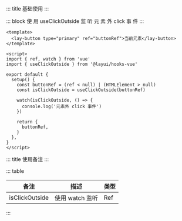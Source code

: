 ::: title 基础使用
:::

::: block 使 用 useClickOutside 监 听 元 素 外 click 事 件
:::

```vue
<template>
  <lay-button type="primary" ref="buttonRef">当前元素</lay-button>
</template>

<script>
import { ref, watch } from 'vue'
import { useClickOutside } from '@layui/hooks-vue'

export default {
  setup() {
    const buttonRef = (ref < null) | (HTMLElement > null)
    const isClickOutside = useClickOutside(buttonRef)

    watch(isClickOutside, () => {
      console.log('元素外 click 事件')
    })

    return {
      buttonRef,
    }
  },
}
</script>
```

::: title 使用备注
:::

::: table

| 备注           | 描述            | 类型 |
| -------------- | --------------- | ---- |
| isClickOutside | 使用 watch 监听 | Ref  |

:::
